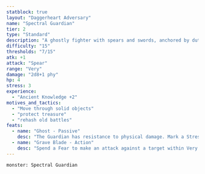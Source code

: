 ```yaml
---
statblock: true
layout: "Daggerheart Adversary"
name: "Spectral Guardian"
tier: 2
type: "Standard"
description: "A ghostly fighter with spears and swords, anchored by duty."
difficulty: "15"
thresholds: "7/15"
atk: +1
attack: "Spear"
range: "Very"
damage: "2d8+1 phy"
hp: 4
stress: 3
experience:
  - "Ancient Knowledge +2"
motives_and_tactics:
  - "Move through solid objects"
  - "protect treasure"
  - "rehash old battles"
feats:
  - name: "Ghost - Passive"
    desc: "The Guardian has resistance to physical damage. Mark a Stress to move up to Close range through solid objects."
  - name: "Grave Blade - Action"
    desc: "Spend a Fear to make an attack against a target within Very Close range. On a success, deal 2d10+6 physical damage and the target must mark a Stress."
---
```


```statblock
monster: Spectral Guardian
```